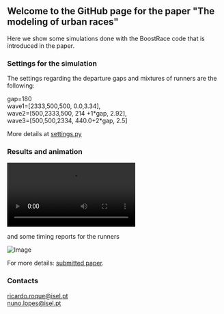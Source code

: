 ## Welcome to the GitHub page for the paper "The modeling of urban races"

Here we show some simulations done with the BoostRace code that is introduced in the paper.

### Settings for the simulation
The settings regarding the departure gaps and mixtures of runners are the following:

gap=180\
wave1=[2333,500,500, 0.0,3.34],\
wave2=[500,2333,500, 214 +1\*gap, 2.92],\
wave3=[500,500,2334,  440.0+2\*gap, 2.5]

More details at [settings.py](https://github.com/ndlopes-github/BoostRace/blob/main/python/settings.py)

### Results and animation
![Click to see animation](https://user-images.githubusercontent.com/58338787/157900110-efebdc3d-d6e0-471e-8544-a106e0083d1e.mp4) 

and some timing reports for the runners

![Image](https://user-images.githubusercontent.com/58338787/157908571-a7a7f7be-6be5-469c-b0b8-24f2478e7326.png)


For more details: [submitted paper]().

### Contacts
ricardo.roque@isel.pt\
nuno.lopes@isel.pt
